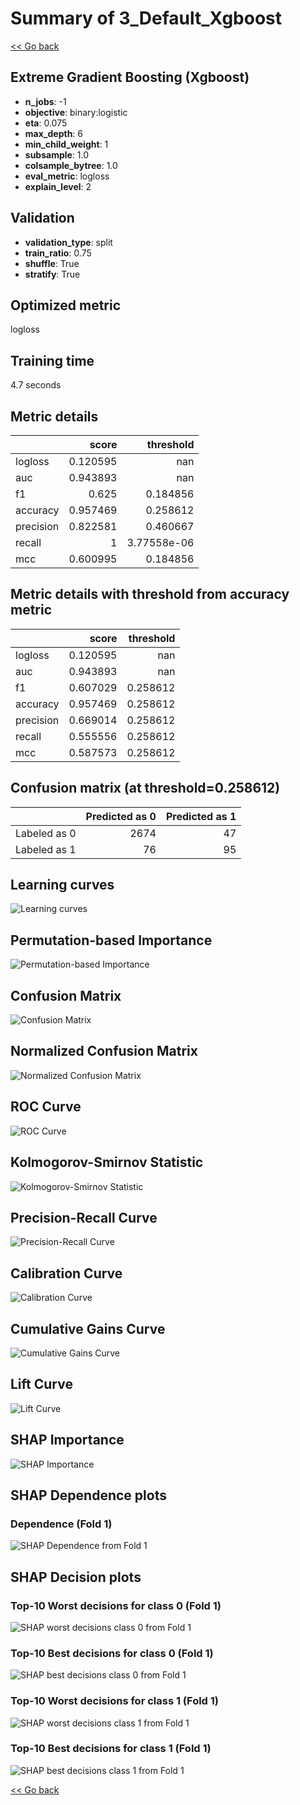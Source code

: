 # Summary of 3_Default_Xgboost

[<< Go back](../README.md)


## Extreme Gradient Boosting (Xgboost)
- **n_jobs**: -1
- **objective**: binary:logistic
- **eta**: 0.075
- **max_depth**: 6
- **min_child_weight**: 1
- **subsample**: 1.0
- **colsample_bytree**: 1.0
- **eval_metric**: logloss
- **explain_level**: 2

## Validation
 - **validation_type**: split
 - **train_ratio**: 0.75
 - **shuffle**: True
 - **stratify**: True

## Optimized metric
logloss

## Training time

4.7 seconds

## Metric details
|           |    score |     threshold |
|:----------|---------:|--------------:|
| logloss   | 0.120595 | nan           |
| auc       | 0.943893 | nan           |
| f1        | 0.625    |   0.184856    |
| accuracy  | 0.957469 |   0.258612    |
| precision | 0.822581 |   0.460667    |
| recall    | 1        |   3.77558e-06 |
| mcc       | 0.600995 |   0.184856    |


## Metric details with threshold from accuracy metric
|           |    score |   threshold |
|:----------|---------:|------------:|
| logloss   | 0.120595 |  nan        |
| auc       | 0.943893 |  nan        |
| f1        | 0.607029 |    0.258612 |
| accuracy  | 0.957469 |    0.258612 |
| precision | 0.669014 |    0.258612 |
| recall    | 0.555556 |    0.258612 |
| mcc       | 0.587573 |    0.258612 |


## Confusion matrix (at threshold=0.258612)
|              |   Predicted as 0 |   Predicted as 1 |
|:-------------|-----------------:|-----------------:|
| Labeled as 0 |             2674 |               47 |
| Labeled as 1 |               76 |               95 |

## Learning curves
![Learning curves](learning_curves.png)

## Permutation-based Importance
![Permutation-based Importance](permutation_importance.png)
## Confusion Matrix

![Confusion Matrix](confusion_matrix.png)


## Normalized Confusion Matrix

![Normalized Confusion Matrix](confusion_matrix_normalized.png)


## ROC Curve

![ROC Curve](roc_curve.png)


## Kolmogorov-Smirnov Statistic

![Kolmogorov-Smirnov Statistic](ks_statistic.png)


## Precision-Recall Curve

![Precision-Recall Curve](precision_recall_curve.png)


## Calibration Curve

![Calibration Curve](calibration_curve_curve.png)


## Cumulative Gains Curve

![Cumulative Gains Curve](cumulative_gains_curve.png)


## Lift Curve

![Lift Curve](lift_curve.png)



## SHAP Importance
![SHAP Importance](shap_importance.png)

## SHAP Dependence plots

### Dependence (Fold 1)
![SHAP Dependence from Fold 1](learner_fold_0_shap_dependence.png)

## SHAP Decision plots

### Top-10 Worst decisions for class 0 (Fold 1)
![SHAP worst decisions class 0 from Fold 1](learner_fold_0_shap_class_0_worst_decisions.png)
### Top-10 Best decisions for class 0 (Fold 1)
![SHAP best decisions class 0 from Fold 1](learner_fold_0_shap_class_0_best_decisions.png)
### Top-10 Worst decisions for class 1 (Fold 1)
![SHAP worst decisions class 1 from Fold 1](learner_fold_0_shap_class_1_worst_decisions.png)
### Top-10 Best decisions for class 1 (Fold 1)
![SHAP best decisions class 1 from Fold 1](learner_fold_0_shap_class_1_best_decisions.png)

[<< Go back](../README.md)
